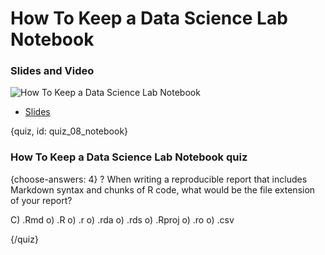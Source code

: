 # How To Keep a Data Science Lab Notebook


### 



### Slides and Video

![How To Keep a Data Science Lab Notebook](UPDATE)

* [Slides](https://docs.google.com/presentation/d/1w3UMgvE-5As8xTybcEITs29UIllaMH8kCTzX0XeSRfA/edit?usp=sharing)


{quiz, id: quiz_08_notebook}

### How To Keep a Data Science Lab Notebook quiz


{choose-answers: 4}
? When writing a reproducible report that includes Markdown syntax and chunks of R code, what would be the file extension of your report?

C) .Rmd
o) .R
o) .r
o) .rda
o) .rds
o) .Rproj
o) .ro
o) .csv


{/quiz}

